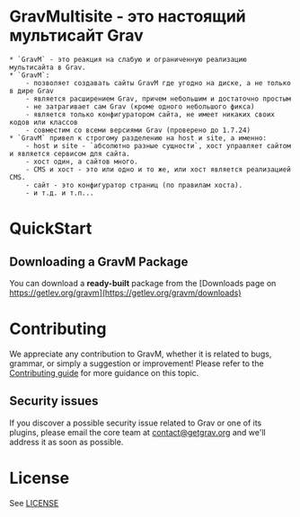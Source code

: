 # **GravM**ultisite - это настоящий мультисайт Grav

	* `GravM` - это реакция на слабую и ограниченную реализацию мультисайта в Grav.
	* `GravM`:
		- позволяет создавать сайты GravM где угодно на диске, а не только в дире Grav
		- является расширением Grav, причем небольшим и достаточно простым
		- не затрагивает сам Grav (кроме одного небольшого фикса)
		- является только конфигуратором сайта, не имеет никаких своих кодов или классов
		- совместим со всеми версиями Grav (проверено до 1.7.24)
	* `GravM` привел к строгому разделению на host и site, а именно:
		- host и site - `абсолютно разные сущности`, хост управляет сайтом и является сервисом для сайта.
		- хост один, а сайтов много.
		- CMS и хост - это или одно и то же, или хост является реализацией CMS.
		- сайт - это конфигуратор страниц (по правилам хоста).
		- и т.д. и т.п...

# QuickStart

## Downloading a GravM Package

You can download a **ready-built** package from the [Downloads page on https://getlev.org/gravm](https://getlev.org/gravm/downloads)

# Contributing
We appreciate any contribution to GravM, whether it is related to bugs, grammar, or simply a suggestion or improvement! Please refer to the [Contributing guide](CONTRIBUTING.md) for more guidance on this topic.

## Security issues
If you discover a possible security issue related to Grav or one of its plugins, please email the core team at contact@getgrav.org and we'll address it as soon as possible.

# License

See [LICENSE](LICENSE)
